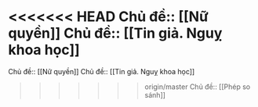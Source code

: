 <<<<<<< HEAD
Chủ đề:: [[Nữ quyền]]
Chủ đề:: [[Tin giả. Nguỵ khoa học]]
=======
Chủ đề:: [[Nữ quyền]]
Chủ đề:: [[Tin giả. Nguỵ khoa học]]
>>>>>>> origin/master
Chủ đề:: [[Phép so sánh]]
